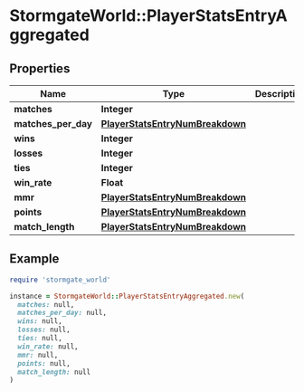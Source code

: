 # StormgateWorld::PlayerStatsEntryAggregated

## Properties

| Name | Type | Description | Notes |
| ---- | ---- | ----------- | ----- |
| **matches** | **Integer** |  |  |
| **matches_per_day** | [**PlayerStatsEntryNumBreakdown**](PlayerStatsEntryNumBreakdown.md) |  |  |
| **wins** | **Integer** |  |  |
| **losses** | **Integer** |  |  |
| **ties** | **Integer** |  |  |
| **win_rate** | **Float** |  | [optional] |
| **mmr** | [**PlayerStatsEntryNumBreakdown**](PlayerStatsEntryNumBreakdown.md) |  |  |
| **points** | [**PlayerStatsEntryNumBreakdown**](PlayerStatsEntryNumBreakdown.md) |  |  |
| **match_length** | [**PlayerStatsEntryNumBreakdown**](PlayerStatsEntryNumBreakdown.md) |  |  |

## Example

```ruby
require 'stormgate_world'

instance = StormgateWorld::PlayerStatsEntryAggregated.new(
  matches: null,
  matches_per_day: null,
  wins: null,
  losses: null,
  ties: null,
  win_rate: null,
  mmr: null,
  points: null,
  match_length: null
)
```

